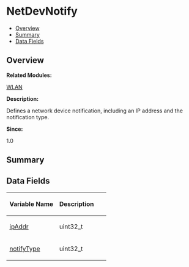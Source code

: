 # NetDevNotify<a name="ZH-CN_TOPIC_0000001055518098"></a>

-   [Overview](#section1560983165632)
-   [Summary](#section2141176403165632)
-   [Data Fields](#pub-attribs)

## **Overview**<a name="section1560983165632"></a>

**Related Modules:**

[WLAN](WLAN.md)

**Description:**

Defines a network device notification, including an IP address and the notification type. 

**Since:**

1.0

## **Summary**<a name="section2141176403165632"></a>

## Data Fields<a name="pub-attribs"></a>

<a name="table104828835165632"></a>
<table><thead align="left"><tr id="row555771705165632"><th class="cellrowborder" valign="top" width="50%" id="mcps1.1.3.1.1"><p id="p499866386165632"><a name="p499866386165632"></a><a name="p499866386165632"></a>Variable Name</p>
</th>
<th class="cellrowborder" valign="top" width="50%" id="mcps1.1.3.1.2"><p id="p2047900788165632"><a name="p2047900788165632"></a><a name="p2047900788165632"></a>Description</p>
</th>
</tr>
</thead>
<tbody><tr id="row1111504621165632"><td class="cellrowborder" valign="top" width="50%" headers="mcps1.1.3.1.1 "><p id="p592006744165632"><a name="p592006744165632"></a><a name="p592006744165632"></a><a href="WLAN.md#ga814742f62c24ff2895a18ad157df4874">ipAddr</a></p>
</td>
<td class="cellrowborder" valign="top" width="50%" headers="mcps1.1.3.1.2 "><p id="p336059312165632"><a name="p336059312165632"></a><a name="p336059312165632"></a>uint32_t </p>
</td>
</tr>
<tr id="row1926071817165632"><td class="cellrowborder" valign="top" width="50%" headers="mcps1.1.3.1.1 "><p id="p246433662165632"><a name="p246433662165632"></a><a name="p246433662165632"></a><a href="WLAN.md#ga5b652685d8841c46872427b87507f4e7">notifyType</a></p>
</td>
<td class="cellrowborder" valign="top" width="50%" headers="mcps1.1.3.1.2 "><p id="p173720033165632"><a name="p173720033165632"></a><a name="p173720033165632"></a>uint32_t </p>
</td>
</tr>
</tbody>
</table>


